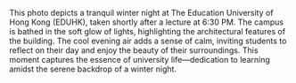 This photo depicts a tranquil winter night at The Education University of Hong Kong (EDUHK), taken shortly after a lecture at 6:30 PM. The campus is bathed in the soft glow of lights, highlighting the architectural features of the building. The cool evening air adds a sense of calm, inviting students to reflect on their day and enjoy the beauty of their surroundings. This moment captures the essence of university life—dedication to learning amidst the serene backdrop of a winter night.
